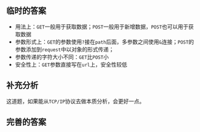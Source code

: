 
## 临时的答案
+ 用法上：`GET`一般用于获取数据；`POST`一般用于新增数据，`POST`也可以用于获取数据
+ 参数形式上：`GET`的参数使用`?`接在`path`后面，多参数之间使用`&`连接；`POST`的参数添加到`request`中以对象的形式传递；
+ 参数传递的字符大小不同：`GET`比`POST`小
+ 安全性上：`GET`参数直接写在`url`上，安全性较低

## 补充分析
这道题，如果能从`TCP/IP`协议去做本质分析，会更好一点。



## 完善的答案